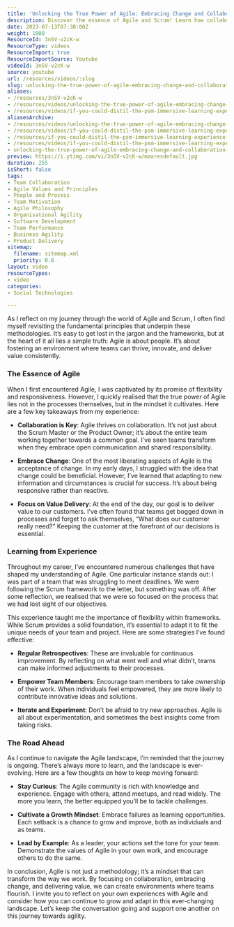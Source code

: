 ```yaml
---
title: 'Unlocking the True Power of Agile: Embracing Change and Collaboration for Team Success'
description: Discover the essence of Agile and Scrum! Learn how collaboration, adaptability, and value delivery can transform your team's success. Join the journey!
date: 2023-07-13T07:38:00Z
weight: 1000
ResourceId: 3nSV-v2cK-w
ResourceType: videos
ResourceImport: true
ResourceImportSource: Youtube
videoId: 3nSV-v2cK-w
source: youtube
url: /resources/videos/:slug
slug: unlocking-the-true-power-of-agile-embracing-change-and-collaboration-for-team-success
aliases:
- /resources/3nSV-v2cK-w
- /resources/videos/unlocking-the-true-power-of-agile-embracing-change-and-collaboration-for-team-success
- /resources/videos/if-you-could-distil-the-psm-immersive-learning-experience-into-3-major-benefits-what-would-they-be
aliasesArchive:
- /resources/videos/unlocking-the-true-power-of-agile-embracing-change-and-collaboration-for-team-success
- /resources/videos/if-you-could-distil-the-psm-immersive-learning-experience-into-3-major-benefits-what-would-they-be-
- /resources/if-you-could-distil-the-psm-immersive-learning-experience-into-3-major-benefits-what-would-they-be-
- /resources/videos/if-you-could-distil-the-psm-immersive-learning-experience-into-3-major-benefits-what-would-they-be
- unlocking-the-true-power-of-agile-embracing-change-and-collaboration-for-team-success
preview: https://i.ytimg.com/vi/3nSV-v2cK-w/maxresdefault.jpg
duration: 255
isShort: false
tags:
- Team Collaboration
- Agile Values and Principles
- People and Process
- Team Motivation
- Agile Philosophy
- Organisational Agility
- Software Development
- Team Performance
- Business Agility
- Product Delivery
sitemap:
  filename: sitemap.xml
  priority: 0.6
layout: video
resourceTypes:
- video
categories:
- Social Technologies

---
```

As I reflect on my journey through the world of Agile and Scrum, I often find myself revisiting the fundamental principles that underpin these methodologies. It’s easy to get lost in the jargon and the frameworks, but at the heart of it all lies a simple truth: Agile is about people. It’s about fostering an environment where teams can thrive, innovate, and deliver value consistently.

### The Essence of Agile

When I first encountered Agile, I was captivated by its promise of flexibility and responsiveness. However, I quickly realised that the true power of Agile lies not in the processes themselves, but in the mindset it cultivates. Here are a few key takeaways from my experience:

- **Collaboration is Key**: Agile thrives on collaboration. It’s not just about the Scrum Master or the Product Owner; it’s about the entire team working together towards a common goal. I’ve seen teams transform when they embrace open communication and shared responsibility.

- **Embrace Change**: One of the most liberating aspects of Agile is the acceptance of change. In my early days, I struggled with the idea that change could be beneficial. However, I’ve learned that adapting to new information and circumstances is crucial for success. It’s about being responsive rather than reactive.

- **Focus on Value Delivery**: At the end of the day, our goal is to deliver value to our customers. I’ve often found that teams get bogged down in processes and forget to ask themselves, “What does our customer really need?” Keeping the customer at the forefront of our decisions is essential.

### Learning from Experience

Throughout my career, I’ve encountered numerous challenges that have shaped my understanding of Agile. One particular instance stands out: I was part of a team that was struggling to meet deadlines. We were following the Scrum framework to the letter, but something was off. After some reflection, we realised that we were so focused on the process that we had lost sight of our objectives.

This experience taught me the importance of flexibility within frameworks. While Scrum provides a solid foundation, it’s essential to adapt it to fit the unique needs of your team and project. Here are some strategies I’ve found effective:

- **Regular Retrospectives**: These are invaluable for continuous improvement. By reflecting on what went well and what didn’t, teams can make informed adjustments to their processes.

- **Empower Team Members**: Encourage team members to take ownership of their work. When individuals feel empowered, they are more likely to contribute innovative ideas and solutions.

- **Iterate and Experiment**: Don’t be afraid to try new approaches. Agile is all about experimentation, and sometimes the best insights come from taking risks.

### The Road Ahead

As I continue to navigate the Agile landscape, I’m reminded that the journey is ongoing. There’s always more to learn, and the landscape is ever-evolving. Here are a few thoughts on how to keep moving forward:

- **Stay Curious**: The Agile community is rich with knowledge and experience. Engage with others, attend meetups, and read widely. The more you learn, the better equipped you’ll be to tackle challenges.

- **Cultivate a Growth Mindset**: Embrace failures as learning opportunities. Each setback is a chance to grow and improve, both as individuals and as teams.

- **Lead by Example**: As a leader, your actions set the tone for your team. Demonstrate the values of Agile in your own work, and encourage others to do the same.

In conclusion, Agile is not just a methodology; it’s a mindset that can transform the way we work. By focusing on collaboration, embracing change, and delivering value, we can create environments where teams flourish. I invite you to reflect on your own experiences with Agile and consider how you can continue to grow and adapt in this ever-changing landscape. Let’s keep the conversation going and support one another on this journey towards agility.
